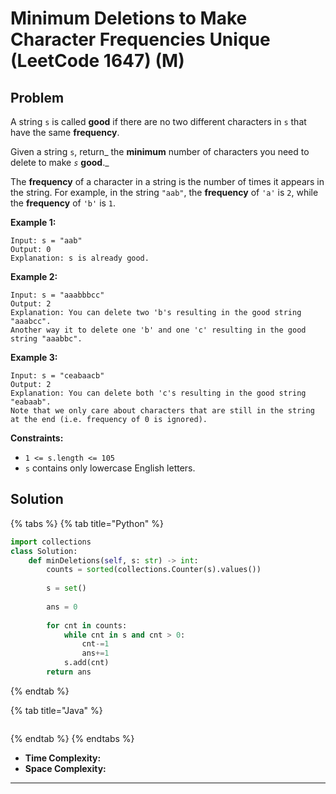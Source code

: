 # Minimum Deletions to Make Character Frequencies Unique (LeetCode 1647) (M)

## Problem



A string `s` is called **good** if there are no two different characters in `s` that have the same **frequency**.

Given a string `s`, return_ the **minimum** number of characters you need to delete to make _`s`_ **good**._

The **frequency** of a character in a string is the number of times it appears in the string. For example, in the string `"aab"`, the **frequency** of `'a'` is `2`, while the **frequency** of `'b'` is `1`.

&#x20;

**Example 1:**

```
Input: s = "aab"
Output: 0
Explanation: s is already good.
```

**Example 2:**

```
Input: s = "aaabbbcc"
Output: 2
Explanation: You can delete two 'b's resulting in the good string "aaabcc".
Another way it to delete one 'b' and one 'c' resulting in the good string "aaabbc".
```

**Example 3:**

```
Input: s = "ceabaacb"
Output: 2
Explanation: You can delete both 'c's resulting in the good string "eabaab".
Note that we only care about characters that are still in the string at the end (i.e. frequency of 0 is ignored).
```

&#x20;

**Constraints:**

* `1 <= s.length <= 105`
* `s` contains only lowercase English letters.



## Solution&#x20;

{% tabs %}
{% tab title="Python" %}
```python
import collections
class Solution:
    def minDeletions(self, s: str) -> int:
        counts = sorted(collections.Counter(s).values())
        
        s = set()
        
        ans = 0
        
        for cnt in counts:
            while cnt in s and cnt > 0:
                cnt-=1
                ans+=1
            s.add(cnt)
        return ans
```
{% endtab %}

{% tab title="Java" %}
```java
```
{% endtab %}
{% endtabs %}

* **Time Complexity:**
* **Space Complexity:**

****
